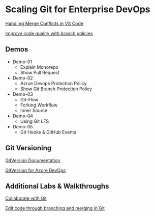 # Scaling Git for Enterprise DevOps

[Handling Merge Conflicts in VS Code](https://code.visualstudio.com/docs/editor/versioncontrol#_merge-conflicts)

[Improve code quality with branch policies](https://docs.microsoft.com/en-us/azure/devops/repos/git/branch-policies?view=azure-devops)

## Demos

- Demo-01
  - Explain Monorepo
  - Show Pull Request
- Demo-02
  - Azrue Devops Protection Policy
  - Show Git Branch Protection Policy
- Demo-03
  - Git-Flow
  - Forking Workflow
  - Inner Source
- Demo-04  
  - Using Git LFS
- Demo-05
  - Git Hooks & GitHub Events


## Git Versioning

[GitVersion Documentation](https://gitversion.net/)

[GitVersion for Azure DevOps](https://marketplace.visualstudio.com/items?itemName=gittools.gitversion)

## Additional Labs & Walkthroughs

[Collaborate with Git](https://docs.microsoft.com/en-us/learn/modules/collaborate-with-git/)

[Edit code through branching and merging in Git](https://docs.microsoft.com/en-us/learn/modules/branch-merge-git/)
